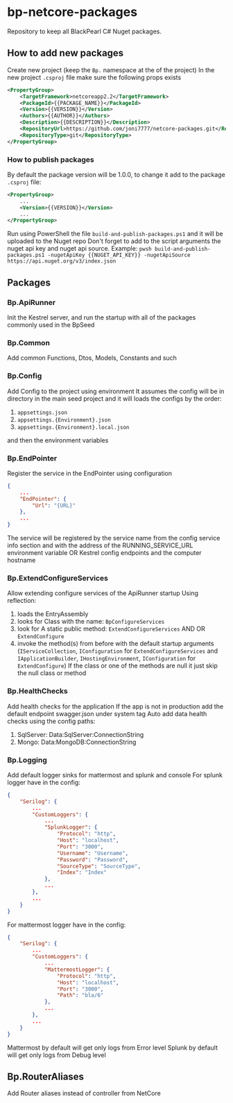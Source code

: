 # bp-netcore-packages
Repository to keep all BlackPearl C# Nuget packages.

## How to add new packages
Create new project (keep the `Bp.` namespace at the of the project)
In the new project `.csproj` file make sure the following props exists
```xml
<PropertyGroup>
    <TargetFramework>netcoreapp2.2</TargetFramework>
    <PackageId>{{PACKAGE_NAME}}</PackageId>
    <Version>{{VERSION}}</Version>
    <Authors>{{AUTHOR}}</Authors>
    <Description>{{DESCRIPTION}}</Description>
    <RepositoryUrl>https://github.com/joni7777/netcore-packages.git</RepositoryUrl>
    <RepositoryType>git</RepositoryType>
</PropertyGroup>
```

### How to publish packages
By default the package version will be 1.0.0, to change it add to the package `.csproj` file:
```xml
<PropertyGroup>
    ...
    <Version>{{VERSION}}</Version>
    ...
</PropertyGroup>
```
Run using PowerShell the file `build-and-publish-packages.ps1`
and it will be uploaded to the Nuget repo
Don't forget to add to the script arguments the nuget api key and nuget api source.
Example: `pwsh build-and-publish-packages.ps1 -nugetApiKey {{NUGET_API_KEY}} -nugetApiSource https://api.nuget.org/v3/index.json
`

## Packages

### Bp.ApiRunner
Init the Kestrel server, and run the startup with all of the packages commonly used in the BpSeed

### Bp.Common
Add common Functions, Dtos, Models, Constants and such

### Bp.Config
Add Config to the project using environment
It assumes the config will be in directory in the main seed project
and it will loads the configs by the order:

1. `appsettings.json`
2. `appsettings.{Environment}.json`
3. `appsettings.{Environment}.local.json`

and then the environment variables

### Bp.EndPointer
Register the service in the EndPointer using configuration
```json
{
    ...
    "EndPointer": {
        "Url": "{URL}"
    },
    ...
}
```
The service will be registered by the service name from the config service info section
and with the address of the RUNNING_SERVICE_URL environment variable OR Kestrel config endpoints and the computer hostname 

### Bp.ExtendConfigureServices
Allow extending configure services of the ApiRunner startup
Using reflection:
1. loads the EntryAssembly
2. looks for Class with the name: `BpConfigureServices`
3. look for A static public method: `ExtendConfigureServices` AND OR `ExtendConfigure` 
4. invoke the method(s) from before with the default startup arguments (`IServiceCollection`, `IConfiguration` for `ExtendConfigureServices` and `IApplicationBuilder`, `IHostingEnvironment`, `IConfiguration` for `ExtendConfigure`) 
If the class or one of the methods are null it just skip the null class or method

### Bp.HealthChecks
Add health checks for the application
If the app is not in production add the default endpoint swagger.json under system tag
Auto add data health checks using the config paths:
1. SqlServer: Data:SqlServer:ConnectionString
2. Mongo: Data:MongoDB:ConnectionString

### Bp.Logging
Add default logger sinks for mattermost and splunk and console
For splunk logger have in the config:
```json
{
    "Serilog": {
        ...
        "CustomLoggers": {
            ...
            "SplunkLogger": {
                "Protocol": "http",
                "Host": "localhost",
                "Port": "3000",
                "Username": "Username",
                "Password": "Password",
                "SourceType": "SourceType",
                "Index": "Index"
            },
            ...
        },
        ...
    }
}
```

For mattermost logger have in the config:
```json
{
    "Serilog": {
        ...
        "CustomLoggers": {
            ...
            "MattermostLogger": {
                "Protocol": "http",
                "Host": "localhost",
                "Port": "3000",
                "Path": "bla/6"
            },
            ...
        },
        ...
    }
}
```

Mattermost by default will get only logs from Error level
Splunk by default will get only logs from Debug level

## Bp.RouterAliases
Add Router aliases instead of controller from NetCore